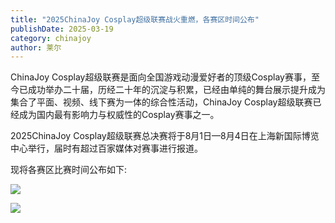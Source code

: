 ```yaml
---
title: "2025ChinaJoy Cosplay超级联赛战火重燃，各赛区时间公布"
publishDate: 2025-03-19
category: chinajoy
author: 莱尔
---
```


ChinaJoy Cosplay超级联赛是面向全国游戏动漫爱好者的顶级Cosplay赛事，至今已成功举办二十届，历经二十年的沉淀与积累，已经由单纯的舞台展示提升成为集合了平面、视频、线下赛为一体的综合性活动，ChinaJoy Cosplay超级联赛已经成为国内最有影响力与权威性的Cosplay赛事之一。

2025ChinaJoy Cosplay超级联赛总决赛将于8月1日—8月4日在上海新国际博览中心举行，届时有超过百家媒体对赛事进行报道。

现将各赛区比赛时间公布如下:

![](https://ec-net-1251389766.cos.ap-shanghai.myqcloud.com/wp-content/uploads/2025/03/20250319162155153-196x1024.png)

![](https://ec-net-1251389766.cos.ap-shanghai.myqcloud.com/wp-content/uploads/2025/03/20250319162159693.png)
